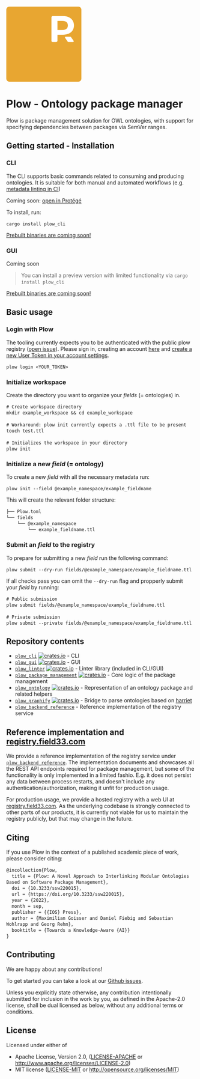 ![Plow logo](./assets/logo.svg)
# Plow - Ontology package manager

Plow is package management solution for OWL ontologies, with support for specifying dependencies between packages via SemVer ranges.

## Getting started - Installation

### CLI
The CLI supports basic commands related to consuming and producing ontologies. It is suitable for both manual and automated workflows (e.g. [metadata linting in CI](https://github.com/field33/ontologies/blob/12ede2b557fde94f6a768e8b65c84929a58c05ce/.github/workflows/lint.yml#L33))

Coming soon: [open in Protégé](https://github.com/field33/plow/issues/10)

To install, run:

```shell
cargo install plow_cli
```

[Prebuilt binaries are coming soon!](https://github.com/field33/plow/issues/1)

### GUI

Coming soon

> You can install a preview version with limited functionality via `cargo install plow_cli`

[Prebuilt binaries are coming soon!](https://github.com/field33/plow/issues/2)

## Basic usage
### Login with Plow
The tooling currently expects you to be authenticated with the public plow registry ([open issue](https://github.com/field33/plow/issues/11)). Please sign in, creating an account [here](plow.pm) and [create a new User Token in your account settings](https://staging-registry.field33.com/home#user-tokens).


```shell
plow login <YOUR_TOKEN>
```

### Initialize workspace
Create the directory you want to organize your *fields* (= ontologies) in.
```shell
# Create workspace directory
mkdir example_workspace && cd example_workspace

# Workaround: plow init currently expects a .ttl file to be present
touch test.ttl

# Initializes the workspace in your directory
plow init
```


### Initialize a new *field* (= ontology)
To create a new *field* with all the necessary metadata run:
```shell
plow init --field @example_namespace/example_fieldname
```
This will create the relevant folder structure:
```
├── Plow.toml
└── fields
    └── @example_namespace
        └── example_fieldname.ttl
```

### Submit an *field* to the registry
To prepare for submitting a new *field* run the following command:
```shell
plow submit --dry-run fields/@example_namespace/example_fieldname.ttl
```

If all checks pass you can omit the `--dry-run` flag and propperly submit your *field* by running:
```shell
# Public submission
plow submit fields/@example_namespace/example_fieldname.ttl

# Private submission
plow submit --private fields/@example_namespace/example_fieldname.ttl
```

## Repository contents

- [`plow_cli`](./plow_cli) [<img alt="crates.io" src="https://img.shields.io/crates/v/plow_cli.svg?style=for-the-badge&color=fc8d62&logo=rust" height="20">](https://crates.io/crates/plow_cli) - CLI
- [`plow_gui`](./plow_gui) [<img alt="crates.io" src="https://img.shields.io/crates/v/plow_gui.svg?style=for-the-badge&color=fc8d62&logo=rust" height="20">](https://crates.io/crates/plow_gui) - GUI
- [`plow_linter`](./plow_linter) [<img alt="crates.io" src="https://img.shields.io/crates/v/plow_linter.svg?style=for-the-badge&color=fc8d62&logo=rust" height="20">](https://crates.io/crates/plow_linter) - Linter library (included in CLI/GUI)
- [`plow_package_management`](./plow_package_management) [<img alt="crates.io" src="https://img.shields.io/crates/v/plow_package_management.svg?style=for-the-badge&color=fc8d62&logo=rust" height="20">](https://crates.io/crates/plow_package_management) - Core logic of the package management
- [`plow_ontology`](./plow_ontology) [<img alt="crates.io" src="https://img.shields.io/crates/v/plow_ontology.svg?style=for-the-badge&color=fc8d62&logo=rust" height="20">](https://crates.io/crates/plow_ontology) - Representation of an ontology package and related helpers
- [`plow_graphify`](./plow_graphify) [<img alt="crates.io" src="https://img.shields.io/crates/v/plow_graphify.svg?style=for-the-badge&color=fc8d62&logo=rust" height="20">](https://crates.io/crates/plow_graphify) - Bridge to parse ontologies based on [harriet](https://github.com/field33/harriet)
- [`plow_backend_reference`](./plow_backend_reference) - Reference implementation of the registry service

## Reference implementation and [registry.field33.com](http://registry.field33.com)

We provide a reference implementation of the registry service under [`plow_backend_reference`](./plow_backend_reference).
The implementation documents and showcases all the REST API endpoints required for package management,
but some of the functionality is only implemented in a limited fashio.
E.g. it does not persist any data between process restarts, and doesn't include any authentication/authorization, making it unfit for production usage.

For production usage, we provide a hosted registry with a web UI at [registry.field33.com](http://registry.field33.com).
As the underlying codebase is strongly connected to other parts of our products, it is currently not viable for us to maintain
the registry publicly, but that may change in the future.

## Citing

If you use Plow in the context of a published academic piece of work, please consider citing:
```
@incollection{Plow,
  title = {Plow: A Novel Approach to Interlinking Modular Ontologies Based on Software Package Management},
  doi = {10.3233/ssw220015},
  url = {https://doi.org/10.3233/ssw220015},
  year = {2022},
  month = sep,
  publisher = {{IOS} Press},
  author = {Maximilian Goisser and Daniel Fiebig and Sebastian Wohlrapp and Georg Rehm},
  booktitle = {Towards a Knowledge-Aware {AI}}
}
```

## Contributing

We are happy about any contributions!

To get started you can take a look at our [Github issues](https://github.com/field33/plow/issues).

Unless you explicitly state otherwise, any contribution intentionally
submitted for inclusion in the work by you, as defined in the Apache-2.0
license, shall be dual licensed as below, without any additional terms or
conditions.

## License

Licensed under either of

* Apache License, Version 2.0, ([LICENSE-APACHE](LICENSE-APACHE) or http://www.apache.org/licenses/LICENSE-2.0)
* MIT license ([LICENSE-MIT](LICENSE-MIT) or http://opensource.org/licenses/MIT)
